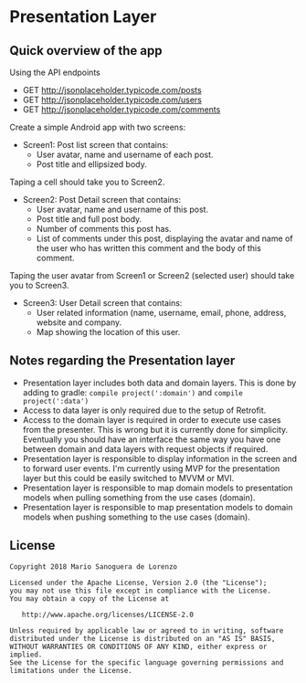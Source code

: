 Presentation Layer
=

Quick overview of the app
-

Using the API endpoints
- GET http://jsonplaceholder.typicode.com/posts
- GET http://jsonplaceholder.typicode.com/users
- GET http://jsonplaceholder.typicode.com/comments

Create a simple Android app with two screens:
- Screen1: Post list screen that contains:
    - User avatar, name and username of each post.
    - Post title and ellipsized body.

Taping a cell should take you to Screen2.

- Screen2: Post Detail screen that contains:
    - User avatar, name and username of this post.
    - Post title and full post body.
    - Number of comments this post has.
    - List of comments under this post, displaying the avatar and name of the user who has written this comment and the body of this comment.

Taping the user avatar from Screen1 or Screen2 (selected user) should take you to Screen3.

- Screen3: User Detail screen that contains:
    - User related information (name, username, email, phone, address, website and company.
    - Map showing the location of this user.


Notes regarding the Presentation layer
-

- Presentation layer includes both data and domain layers.  This is done by adding to gradle: `compile project(':domain')` and `compile project(':data')`
- Access to data layer is only required due to the setup of Retrofit.
- Access to the domain layer is required in order to execute use cases from the presenter.
This is wrong but it is currently done for simplicity. Eventually you should have an interface the same way you have one between domain and data layers with request objects if required.
- Presentation layer is responsible to display information in the screen and to forward user events.
I'm currently using MVP for the presentation layer but this could be easily switched to MVVM or MVI.
- Presentation layer is responsible to map domain models to presentation models when pulling something from the use cases (domain).
- Presentation layer is responsible to map presentation models to domain models when pushing something to the use cases (domain).

License
-

    Copyright 2018 Mario Sanoguera de Lorenzo

    Licensed under the Apache License, Version 2.0 (the "License");
    you may not use this file except in compliance with the License.
    You may obtain a copy of the License at

       http://www.apache.org/licenses/LICENSE-2.0

    Unless required by applicable law or agreed to in writing, software
    distributed under the License is distributed on an "AS IS" BASIS,
    WITHOUT WARRANTIES OR CONDITIONS OF ANY KIND, either express or implied.
    See the License for the specific language governing permissions and
    limitations under the License.
